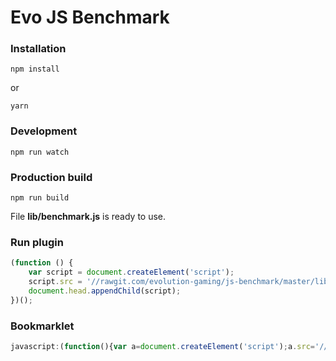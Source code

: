 # Evo JS Benchmark

### Installation
```
npm install
```
or
```
yarn
```

### Development

```
npm run watch
```

### Production build
```
npm run build
```

File **lib/benchmark.js** is ready to use.

### Run plugin

```javascript
(function () {
    var script = document.createElement('script');
    script.src = '//rawgit.com/evolution-gaming/js-benchmark/master/lib/benchmark.js';
    document.head.appendChild(script);
})();
```

### Bookmarklet

```javascript
javascript:(function(){var a=document.createElement('script');a.src='//rawgit.com/evolution-gaming/js-benchmark/master/lib/benchmark.js',document.head.appendChild(a)})();
```
